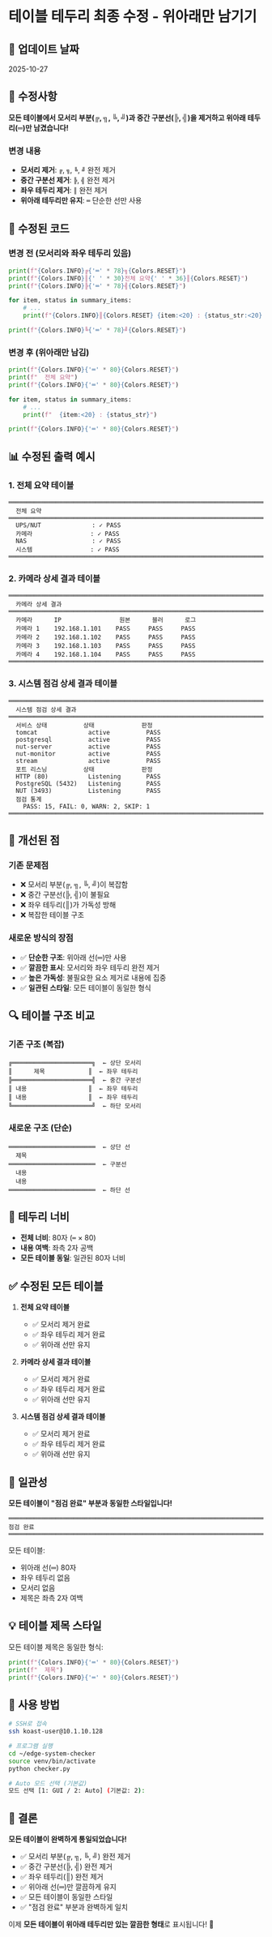 # 테이블 테두리 최종 수정 - 위아래만 남기기

## 📅 업데이트 날짜
2025-10-27

## 🎯 수정사항

**모든 테이블에서 모서리 부분(╔, ╗, ╚, ╝)과 중간 구분선(╠, ╣)을 제거하고 위아래 테두리(═)만 남겼습니다!**

### 변경 내용
- **모서리 제거**: `╔`, `╗`, `╚`, `╝` 완전 제거
- **중간 구분선 제거**: `╠`, `╣` 완전 제거
- **좌우 테두리 제거**: `║` 완전 제거
- **위아래 테두리만 유지**: `═` 단순한 선만 사용

## 🔧 수정된 코드

### 변경 전 (모서리와 좌우 테두리 있음)
```python
print(f"{Colors.INFO}╔{'═' * 78}╗{Colors.RESET}")
print(f"{Colors.INFO}║{' ' * 30}전체 요약{' ' * 36}║{Colors.RESET}")
print(f"{Colors.INFO}╠{'═' * 78}╣{Colors.RESET}")

for item, status in summary_items:
    # ...
    print(f"{Colors.INFO}║{Colors.RESET} {item:<20} : {status_str:<20} {Colors.INFO}║{Colors.RESET}")

print(f"{Colors.INFO}╚{'═' * 78}╝{Colors.RESET}")
```

### 변경 후 (위아래만 남김)
```python
print(f"{Colors.INFO}{'═' * 80}{Colors.RESET}")
print(f"  전체 요약")
print(f"{Colors.INFO}{'═' * 80}{Colors.RESET}")

for item, status in summary_items:
    # ...
    print(f"  {item:<20} : {status_str}")

print(f"{Colors.INFO}{'═' * 80}{Colors.RESET}")
```

## 📊 수정된 출력 예시

### 1. 전체 요약 테이블
```
════════════════════════════════════════════════════════════════════════════════
  전체 요약
════════════════════════════════════════════════════════════════════════════════
  UPS/NUT              : ✓ PASS
  카메라                : ✓ PASS
  NAS                  : ✓ PASS
  시스템                : ✓ PASS
════════════════════════════════════════════════════════════════════════════════
```

### 2. 카메라 상세 결과 테이블
```
════════════════════════════════════════════════════════════════════════════════
  카메라 상세 결과
════════════════════════════════════════════════════════════════════════════════
  카메라      IP                원본      블러      로그
  카메라 1    192.168.1.101    PASS     PASS     PASS
  카메라 2    192.168.1.102    PASS     PASS     PASS
  카메라 3    192.168.1.103    PASS     PASS     PASS
  카메라 4    192.168.1.104    PASS     PASS     PASS
════════════════════════════════════════════════════════════════════════════════
```

### 3. 시스템 점검 상세 결과 테이블
```
════════════════════════════════════════════════════════════════════════════════
  시스템 점검 상세 결과
════════════════════════════════════════════════════════════════════════════════
  서비스 상태          상태             판정
  tomcat              active          PASS
  postgresql          active          PASS
  nut-server          active          PASS
  nut-monitor         active          PASS
  stream              active          PASS
  포트 리스닝          상태             판정
  HTTP (80)           Listening       PASS
  PostgreSQL (5432)   Listening       PASS
  NUT (3493)          Listening       PASS
  점검 통계
    PASS: 15, FAIL: 0, WARN: 2, SKIP: 1
════════════════════════════════════════════════════════════════════════════════
```

## 🎯 개선된 점

### 기존 문제점
- ❌ 모서리 부분(╔, ╗, ╚, ╝)이 복잡함
- ❌ 중간 구분선(╠, ╣)이 불필요
- ❌ 좌우 테두리(║)가 가독성 방해
- ❌ 복잡한 테이블 구조

### 새로운 방식의 장점
- ✅ **단순한 구조**: 위아래 선(═)만 사용
- ✅ **깔끔한 표시**: 모서리와 좌우 테두리 완전 제거
- ✅ **높은 가독성**: 불필요한 요소 제거로 내용에 집중
- ✅ **일관된 스타일**: 모든 테이블이 동일한 형식

## 🔍 테이블 구조 비교

### 기존 구조 (복잡)
```
╔══════════════════════╗  ← 상단 모서리
║      제목            ║  ← 좌우 테두리
╠══════════════════════╣  ← 중간 구분선
║ 내용                 ║  ← 좌우 테두리
║ 내용                 ║  ← 좌우 테두리
╚══════════════════════╝  ← 하단 모서리
```

### 새로운 구조 (단순)
```
════════════════════════  ← 상단 선
  제목
════════════════════════  ← 구분선
  내용
  내용
════════════════════════  ← 하단 선
```

## 📏 테두리 너비

- **전체 너비**: 80자 (`═` × 80)
- **내용 여백**: 좌측 2자 공백
- **모든 테이블 동일**: 일관된 80자 너비

## ✅ 수정된 모든 테이블

1. **전체 요약 테이블**
   - ✅ 모서리 제거 완료
   - ✅ 좌우 테두리 제거 완료
   - ✅ 위아래 선만 유지

2. **카메라 상세 결과 테이블**
   - ✅ 모서리 제거 완료
   - ✅ 좌우 테두리 제거 완료
   - ✅ 위아래 선만 유지

3. **시스템 점검 상세 결과 테이블**
   - ✅ 모서리 제거 완료
   - ✅ 좌우 테두리 제거 완료
   - ✅ 위아래 선만 유지

## 🎨 일관성

**모든 테이블이 "점검 완료" 부분과 동일한 스타일입니다!**

```
════════════════════════════════════════════════════════════════════════════════
점검 완료
════════════════════════════════════════════════════════════════════════════════
```

모든 테이블:
- 위아래 선(═) 80자
- 좌우 테두리 없음
- 모서리 없음
- 제목은 좌측 2자 여백

## 💡 테이블 제목 스타일

모든 테이블 제목은 동일한 형식:
```python
print(f"{Colors.INFO}{'═' * 80}{Colors.RESET}")
print(f"  제목")
print(f"{Colors.INFO}{'═' * 80}{Colors.RESET}")
```

## 🚀 사용 방법

```bash
# SSH로 접속
ssh koast-user@10.1.10.128

# 프로그램 실행
cd ~/edge-system-checker
source venv/bin/activate
python checker.py

# Auto 모드 선택 (기본값)
모드 선택 [1: GUI / 2: Auto] (기본값: 2): 
```

## 🎉 결론

**모든 테이블이 완벽하게 통일되었습니다!**

- ✅ 모서리 부분(╔, ╗, ╚, ╝) 완전 제거
- ✅ 중간 구분선(╠, ╣) 완전 제거
- ✅ 좌우 테두리(║) 완전 제거
- ✅ 위아래 선(═)만 깔끔하게 유지
- ✅ 모든 테이블이 동일한 스타일
- ✅ "점검 완료" 부분과 완벽하게 일치

이제 **모든 테이블이 위아래 테두리만 있는 깔끔한 형태**로 표시됩니다! 🎊

